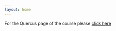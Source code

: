 ```yaml
---
layout: home
---
```



For the Quercus page of the course please [click here](https://q.utoronto.ca/courses/396459)

<!-- ## Final Project Submission and Presentation

### Final Presentations
The final project presentations will be given on _Tuesday August 5_ and _Thursday August 7._ 

The seminars __start at 6:00 PM__ in the __lecture hall.__ The detailed schedule can be found [here.](https://q.utoronto.ca/courses/388349/pages/presentation-schedule)

* We will post the detailed schedule of the presentation one week in advance. If you prefer to present on specific day, you may let us know, though we cannot guarantee to set you on that day.
* While presenting, all group members should be be on the presentation stage. Nevertheless, if the group prefers, the presentation can be given by some members.
    - If some group members cannot attend due to specific circumstances, they need to __get approval in advance__ by letting the instructor know and ask for permission. 
    - __Non-attending group members must prepare a complete 5-minute recorded presentation by their own (individually), upload it to MyMedia, and submit the video link through Quercus by the deadline.__ We will shortly open the submission panel on Quercus. 
    - Note that __the remaining group members should present as normal excluding the non-attending group member(s).__
* You should be clear about the __teamwork__ in your presentation and respect the timing (5 minutes) and page-limit.
* Attending __both presentation seminars is mandatory for all.__ Regardless of the day and time of your presentation, you must be attending the seminars. If you cannot attend, you need to coordinate it in advance with the instructor. Failure to address this can lead to mark deduction.

### Final Submission

The final __submission deadline for the report and code__ is by the end of the week, i.e., __August 10 at 11:59 PM.__ While you may continue to edit your code on your Git repository, we will only consider _commits made before the deadline as part of the final submission._ -->

<!-- ## Midterm Exam

The midterm exam will be on __Tuesday June 24, 2025__ starting on __6:00 PM__ in __EX 320 (Exam Centre located in _255 McCaul Street_)__.

For the exam, please pay attention to the following points:

* The exam covers __Chapters 1 to 3__ _(GAN is not included)._ It will include __only written questions__ and does not include programming
* The exam is __3 hours long__
* Please bring a __photo ID__ with you to the exam
* The exam is __open-book__ meaning that you can bring any __printed material__ with you _(printed notes, your own notes, cheat-sheet, textbook, etc)._ __Electronic devices are though NOT allowed__ in the exam

If you need any assistance or specific accommodation for the exam, please feel free to reach out. -->